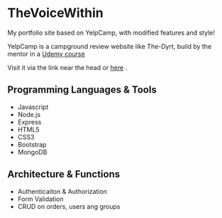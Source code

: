 # TheVoiceWithin

My portfolio site based on YelpCamp, with modified features and style!

YelpCamp is a campground review website like The-Dyrt, build by the mentor in a <a href="https://www.udemy.com/the-web-developer-bootcamp">Udemy course</a>

Visit it via the link near the head or <a href="https://the-voice-within.herokuapp.com/">here</a> .

## Programming Languages & Tools
  <ul>
    <li>Javascript</li>
    <li>Node.js</li>
    <li>Express</li>  
    <li>HTML5</li>
    <li>CSS3</li>
    <li>Bootstrap</li>
    <li>MongoDB</li>
  </ul>

## Architecture & Functions

<ul>
  <li>Authenticaiton & Authorization</li>
  <li>Form Validation</li>
  <li>CRUD on orders, users ang groups</li>
</ul>
